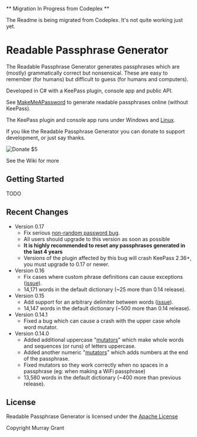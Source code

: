 ** Migration In Progress from Codeplex **

The Readme is being migrated from Codeplex. It's not quite working just yet.


# Readable Passphrase Generator #

The Readable Passphrase Generator generates passphrases which are (mostly) grammatically correct but nonsensical. These are easy to remember (for humans) but difficult to guess (for humans and computers). 

Developed in C# with a KeePass plugin, console app and public API.

See [MakeMeAPassword](https://makemeapassword.org/generate/ReadablePassphrase) to generate readable passphrases online (without KeePass).

The KeePass plugin and console app runs under Windows and [Linux](Running-Under-Linux).

If you like the Readable Passphrase Generator you can donate to support development, or just say thanks.

![Donate $5](Home_https://www.paypalobjects.com/en_AU/i/btn/btn_donate_LG.gif|https://www.paypal.com/cgi-bin/webscr?cmd=_s-xclick&hosted_button_id=7J8NPZ7MEN9N8)

See the Wiki for more [](https://bitbucket.org/ligos/readablepassphrasegenerator/wiki/Home)



## Getting Started ##

TODO

## Recent Changes ##
* Version 0.17
	* Fix serious [non-random password bug](0.17.0-Fix-for-Non-Random-Passphrases). 
	* All users should upgrade to this version as soon as possible
	* **It is highly recommended to reset any passphrases generated in the last 4 years**
	* Versions of the plugin affected by this bug will crash KeePass 2.36+, you must upgrade to 0.17 or newer.
* Version 0.16
	* Fix cases where custom phrase definitions can cause exceptions ([issue](https://readablepassphrase.codeplex.com/discussions/647967)). 
	* 14,171 words in the default dictionary (~25 more than 0.14 release).
* Version 0.15
	* Add support for an arbitrary delimiter between words ([issue](https://readablepassphrase.codeplex.com/workitem/22)). 
	* 14,147 words in the default dictionary (~500 more than 0.14 release).
* Version 0.14.1
	* Fixed a bug which can cause a crash with the upper case whole word mutator. 
* Version 0.14.0
	* Added additional uppercase "[mutators](Complying-with-Complexity-Rules-(Mutators))" which make whole words and sequences (or runs) of letters uppercase.
	* Added another numeric "[mutators](Complying-with-Complexity-Rules-(Mutators))" which adds numbers at the end of the passphrase.
	* Fixed mutators so they work correctly when no spaces in a passphrase (eg: when making a WiFi passphrase)
	* 13,580 words in the default dictionary (~400 more than previous release).

## License ##

Readable Passphrase Generator is licensed under the [Apache License](https://www.apache.org/licenses/LICENSE-2.0)

Copyright Murray Grant
